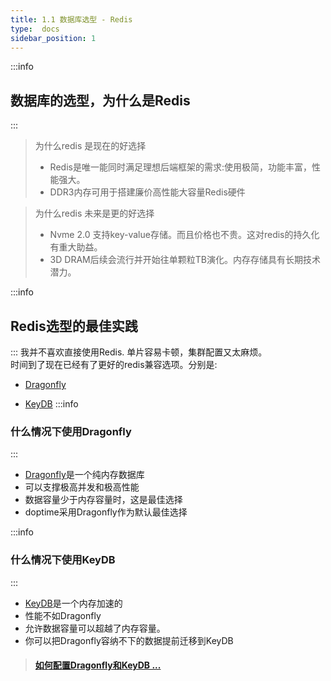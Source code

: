 ```yaml
---
title: 1.1 数据库选型 - Redis
type:  docs
sidebar_position: 1
---
```


:::info
## 数据库的选型，为什么是Redis
:::
> 为什么redis 是现在的好选择
> - Redis是唯一能同时满足理想后端框架的需求:使用极简，功能丰富，性能强大。
> - DDR3内存可用于搭建廉价高性能大容量Redis硬件

> 为什么redis 未来是更的好选择
> - Nvme 2.0 支持key-value存储。而且价格也不贵。这对redis的持久化有重大助益。  
> - 3D DRAM后续会流行并开始往单颗粒TB演化。内存存储具有长期技术潜力。

:::info
## Redis选型的最佳实践
:::
我并不喜欢直接使用Redis. 单片容易卡顿，集群配置又太麻烦。  
时间到了现在已经有了更好的redis兼容选项。分别是:

- [Dragonfly](https://github.com/dragonflydb/dragonfly)

- [KeyDB](https://github.com/Snapchat/KeyDB)
:::info
### 什么情况下使用Dragonfly
:::
- [Dragonfly](https://github.com/dragonflydb/dragonfly)是一个纯内存数据库
- 可以支撑极高并发和极高性能
- 数据容量少于内存容量时，这是最佳选择
- doptime采用Dragonfly作为默认最佳选择

:::info
### 什么情况下使用KeyDB
::: 
- [KeyDB](https://github.com/Snapchat/KeyDB)是一个内存加速的
- 性能不如Dragonfly
- 允许数据容量可以超越了内存容量。
- 你可以把Dragonfly容纳不下的数据提前迁移到KeyDB



> #### [如何配置Dragonfly和KeyDB ... ](/zh/配置Redis/)
